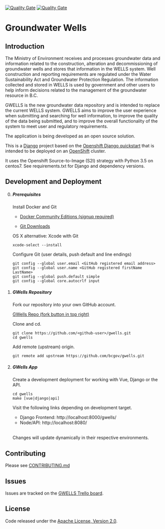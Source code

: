 [![Quality Gate](https://sonarqube-moe-gwells-tools.pathfinder.gov.bc.ca/api/badges/gate?key=org.sonarqube:bcgov-gwells)](https://sonarqube-moe-gwells-tools.pathfinder.gov.bc.ca/dashboard?id=org.sonarqube%3Abcgov-gwells) [![Quality Gate](https://sonarqube-moe-gwells-tools.pathfinder.gov.bc.ca/api/badges/measure?key=org.sonarqube:bcgov-gwells&metric=coverage&template=FLAT)](https://sonarqube-moe-gwells-tools.pathfinder.gov.bc.ca/dashboard/index/org.sonarqube:bcgov-gwells)



# Groundwater Wells

## Introduction

The Ministry of Environment receives and processes groundwater data and information related to the construction, alteration and decommissioning of groundwater wells and stores that information in the WELLS system. Well construction and reporting requirements are regulated under the Water Sustainability Act and Groundwater Protection Regulation. The information collected and stored in WELLS is used by government and other users to help inform decisions related to the management of the groundwater resource in B.C.

GWELLS is the new groundwater data repository and is intended to replace the current WELLS system. GWELLS aims to improve the user experience when submitting  and searching for well information, to improve the quality of the data being submitted, and to improve the overall functionality of the system to meet user and regulatory requirements.

The application is being developed as an open source solution.

This is a [Django](http://www.djangoproject.com) project based on the [Openshift Django quickstart](https://github.com/openshift/django-ex) that is intended to be deployed on an [OpenShift](https://github.com/openshift/origin) cluster.

It uses the Openshift Source-to-Image (S2I) strategy with Python 3.5 on centos7.  See requirements.txt for Django and dependency versions.

## Development and Deployment

0.  ##### Prerequisites

    Install Docker and Git

    * [Docker Community Editions (signup  required)](https://store.docker.com/search?type=edition&offering=community)

    * [Git Downloads](https://git-scm.com/downloads)

    OS X alternative: Xcode with Git
    ```
    xcode-select --install
    ```

    Configure Git (user details, push default and line endings)
    ```
    git config --global user.email <GitHub registered email address>
    git config --global user.name <GitHub registered firstName LastName>
    git config --global push.default simple
    git config --global core.autocrlf input
    ```

1.  ##### GWells Repository

    Fork our repository into your own GitHub account.

    [GWells Repo (fork button in top right)](https://github.com/bcgov/gwells)

    Clone and cd.

    ```
    git clone https://github.com/<github-user>/gwells.git
    cd gwells
    ```

    Add remote (upstream) origin.

    ```
    git remote add upstream https://github.com/bcgov/gwells.git
    ```

2.  ##### GWells App

    Create a development deployment for working with Vue, Django or the API.
    ```
    cd gwells
    make [vue|django|api]
    ```

    Visit the following links depending on development target.

    * Django Frontend: http://localhost:8000/gwells/
    * Node/API: http://localhost:8080/

    <br>Changes will update dynamically in their respective environments.

## Contributing

Please see [CONTRIBUTING.md](https://github.com/bcgov/gwells/blob/master/CONTRIBUTING.md)

## Issues
Issues are tracked on the [GWELLS Trello board](https://trello.com/b/2UQZgXHR/wells-project-board).

## License

Code released under the [Apache License, Version 2.0](https://github.com/bcgov/gwells/blob/master/LICENSE).

